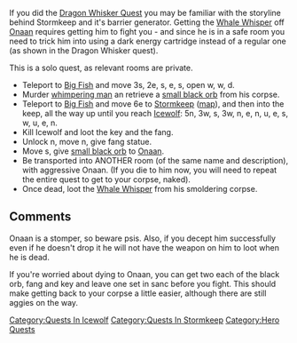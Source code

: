 If you did the [Dragon Whisker Quest](Dragon_Whisker_Quest "wikilink")
you may be familiar with the storyline behind Stormkeep and it's barrier
generator. Getting the [Whale Whisper](Whale_Whisper "wikilink") off
[Onaan](Onaan "wikilink") requires getting him to fight you - and since
he is in a safe room you need to trick him into using a dark energy
cartridge instead of a regular one (as shown in the Dragon Whisker
quest).

This is a solo quest, as relevant rooms are private.

-   Teleport to [Big Fish](Big_Fish_In_Cold_Water.md "wikilink") and
    move 3s, 2e, s, e, s, open w, w, d.
-   Murder [whimpering man](Whimpering_Man.md "wikilink") an retrieve a
    [small black orb](Small_Black_Orb.md "wikilink") from his corpse.
-   Teleport to [Big Fish](Big_Fish_In_Cold_Water.md "wikilink") and
    move 6e to [Stormkeep](:Category:Stormkeep.md "wikilink")
    ([map](Stormkeep_Map.md "wikilink")), and then into the keep, all
    the way up until you reach [Icewolf](Icewolf_(mob).md "wikilink"):
    5n, 3w, s, 3w, n, e, n, u, e, s, w, u, e, n.
-   Kill Icewolf and loot the key and the fang.
-   Unlock n, move n, give fang statue.
-   Move s, give [small black orb](Small_Black_Orb.md "wikilink") to
    [Onaan](Onaan "wikilink").
-   Be transported into ANOTHER room (of the same name and description),
    with aggressive Onaan. (If you die to him now, you will need to
    repeat the entire quest to get to your corpse, naked).
-   Once dead, loot the [Whale Whisper](Whale_Whisper "wikilink") from
    his smoldering corpse.

## Comments

Onaan is a stomper, so beware psis. Also, if you decept him successfully
even if he doesn't drop it he will not have the weapon on him to loot
when he is dead.

If you're worried about dying to Onaan, you can get two each of the
black orb, fang and key and leave one set in sanc before you fight. This
should make getting back to your corpse a little easier, although there
are still aggies on the way.

[Category:Quests In Icewolf](Category:Quests_In_Icewolf "wikilink")
[Category:Quests In Stormkeep](Category:Quests_In_Stormkeep "wikilink")
[Category:Hero Quests](Category:Hero_Quests "wikilink")
